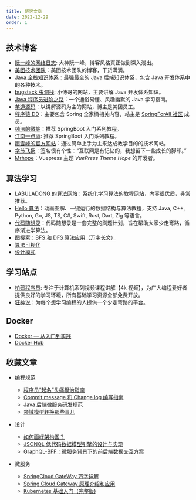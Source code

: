 ```yaml
---
title: 博客文章
date: 2022-12-29
order: 1
---
```


## 技术博客

- [阮一峰的网络日志](http://www.ruanyifeng.com/blog/archives.html): 大神阮一峰，博客风格真正做到深入浅出。
- [美团技术团队](https://tech.meituan.com/)：美团技术团队的博客，干货满满。
- [Java 全栈知识体系](https://pdai.tech/)：最强最全的 Java 后端知识体系，包含 Java 开发体系中的各种技术。
- [bugstack 虫洞栈](https://bugstack.cn/): 小傅哥的网站，主要讲解 Java 开发体系知识。
- [Java 程序员进阶之路](https://tobebetterjavaer.com)：一个通俗易懂、风趣幽默的 Java 学习指南。
- [芋道源码](https://www.iocoder.cn/)：以讲解源码为主的网站，博主是美团员工。
- [程序猿 DD](https://blog.didispace.com/spring-boot-learning-2x/)：主要包含 Spring 全家桶相关内容，站主是 [SpringForAll 社区](http://spring4all.com/) 成员。
- [纯洁的微笑](http://www.ityouknow.com/)：推荐 SpringBoot 入门系列教程。
- [江南一点雨](https://www.javaboy.org/springboot/): 推荐 SpringBoot 入门系列教程。
- [廖雪峰的官方网站](https://www.liaoxuefeng.com/)：通过简单上手为主来达成教学目的的技术网站。
- [字节飞扬](https://bytesfly.github.io/blog/#/README)：签名很有个性：“互联网是有记忆的，我想留下一些成长的脚印。”
- [Mrhope](https://mrhope.site/)：Vuepress 主题 *VuePress Theme Hope* 的开发者。

## 算法学习

- [LABULADONG 的算法网站](https://labuladong.github.io/algo/)：系统化学习算法的教程网站，内容很优质，非常推荐。
- [Hello 算法](https://www.hello-algo.com/)：动画图解、一键运行的数据结构与算法教程，支持 Java, C++, Python, Go, JS, TS, C#, Swift, Rust, Dart, Zig 等语言。
- [代码随想录](https://www.programmercarl.com/)：代码随想录是一套完整的刷题计划，旨在帮助大家少走弯路，循序渐进学算法。
- [图搜索：BFS 和 DFS 算法应用（万字长文）](https://zhuanlan.zhihu.com/p/554518834)
- [算法可视化](https://www.cs.usfca.edu/~galles/visualization/Algorithms.html)
- [设计模式](https://java-design-patterns.com/zh/)

## 学习站点

- [柏码程序员](https://itbaima.net/#/document): 专注于计算机系列视频课程讲解【4k 视频】，为广大编程爱好者提供良好的学习环境，所有基础学习资源全部免费开放。
- [狂神说](https://www.kuangstudy.com/)：为每个想学习编程的人提供一个少走弯路的平台。

## Docker

- [Docker — 从入门到实践](https://vuepress.mirror.docker-practice.com/)
- [Docker Hub](https://hub.docker.com/search?q=)

## 收藏文章

- 编程规范
  - [程序员“起名”头痛根治指南](https://mp.weixin.qq.com/s/loaaKlE44P4VxMgLY3f2hw)
  - [Commit message 和 Change log 编写指南](https://www.ruanyifeng.com/blog/2016/01/commit_message_change_log.html?tdsourcetag=s_pctim_aiomsg)
  - [Java 后端微服务研发规范](https://www.jianshu.com/p/994797a84c5c)
  - [领域模型转换那些事儿](https://www.imooc.com/article/293314)

- 设计
  - [如何画好架构图？](https://www.cnblogs.com/xiang--liu/p/10504808.html)
  - [JSONQL 低代码数据模型引擎的设计与实现](https://www.infoq.cn/article/QQYdqK3yjzxrb8TbvgVC)
  - [GraphQL-BFF：微服务背景下的前后端数据交互方案](https://cloud.tencent.com/developer/article/1477870)

- 微服务
  - [SpringCloud GateWay 万字详解](https://www.cnblogs.com/mingyueyy/p/16366360.html)
  - [Spring Cloud Gateway 原理介绍和应用](https://blog.fintopia.tech/60e27b0e2078082a378ec5ed/)
  - [Kubernetes 基础入门（完整版)](https://www.cnblogs.com/starsray/p/16434558.html)